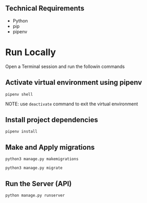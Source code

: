 ## Technical Requirements
* Python
* pip
* pipenv

# Run Locally
Open a Terminal session and run the followin commands
## Activate virtual environment using pipenv
```
pipenv shell
```
NOTE: use `deactivate` command to exit the virtual environment
## Install project dependencies
```
pipenv install
```
## Make and Apply migrations
```
python3 manage.py makemigrations
```
```
python3 manage.py migrate
```
## Run the Server (API)
```
python manage.py runserver
```